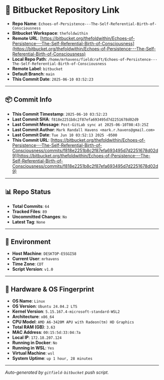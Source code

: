 # 🔗 Bitbucket Repository Link

- **Repo Name**: `Echoes-of-Persistence---The-Self-Referential-Birth-of-Consciousness`
- **Bitbucket Workspace**: `thefoldwithin`
- **Remote URL**: [https://bitbucket.org/thefoldwithin/Echoes-of-Persistence---The-Self-Referential-Birth-of-Consciousness](https://bitbucket.org/thefoldwithin/Echoes-of-Persistence---The-Self-Referential-Birth-of-Consciousness)
- **Local Repo Path**: `/home/mrhavens/fieldcraft/Echoes-of-Persistence---The-Self-Referential-Birth-of-Consciousness`
- **Remote Label**: `bitbucket`
- **Default Branch**: `main`
- **This Commit Date**: `2025-06-10 03:52:23`

---

## 📦 Commit Info

- **This Commit Timestamp**: `2025-06-10 03:52:23`
- **Last Commit SHA**: `f818e2251b8c2f87efa693495d7d2251678d02d9`
- **Last Commit Message**: `Post-GitLab sync at 2025-06-10T08:43:25Z`
- **Last Commit Author**: `Mark Randall Havens <mark.r.havens@gmail.com>`
- **Last Commit Date**: `Tue Jun 10 03:52:13 2025 -0500`
- **This Commit URL**: [https://bitbucket.org/thefoldwithin/Echoes-of-Persistence---The-Self-Referential-Birth-of-Consciousness/commits/f818e2251b8c2f87efa693495d7d2251678d02d9](https://bitbucket.org/thefoldwithin/Echoes-of-Persistence---The-Self-Referential-Birth-of-Consciousness/commits/f818e2251b8c2f87efa693495d7d2251678d02d9)

---

## 📊 Repo Status

- **Total Commits**: `64`
- **Tracked Files**: `89`
- **Uncommitted Changes**: `No`
- **Latest Tag**: `None`

---

## 🧭 Environment

- **Host Machine**: `DESKTOP-E5SGI58`
- **Current User**: `mrhavens`
- **Time Zone**: `CDT`
- **Script Version**: `v1.0`

---

## 🧬 Hardware & OS Fingerprint

- **OS Name**: `Linux`
- **OS Version**: `Ubuntu 24.04.2 LTS`
- **Kernel Version**: `5.15.167.4-microsoft-standard-WSL2`
- **Architecture**: `x86_64`
- **CPU Model**: `AMD A6-3420M APU with Radeon(tm) HD Graphics`
- **Total RAM (GB)**: `3.63`
- **MAC Address**: `00:15:5d:33:04:7a`
- **Local IP**: `172.18.207.124`
- **Running in Docker**: `No`
- **Running in WSL**: `Yes`
- **Virtual Machine**: `wsl`
- **System Uptime**: `up 1 hour, 28 minutes`

---

_Auto-generated by `gitfield-bitbucket` push script._
